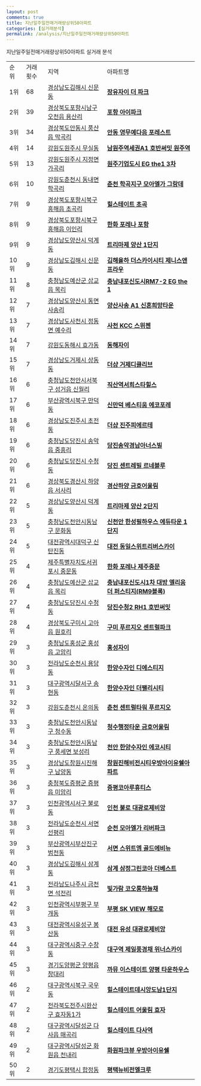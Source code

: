 ```yaml
---
layout: post
comments: true
title: 지난일주일전매거래량상위50아파트
categories: [실거래분석]
permalink: /analysis/지난일주일전매거래량상위50아파트
---
```


지난일주일전매거래량상위50아파트 실거래 분석

<table>
  <tr>
    <td>순위</td>
    <td>거래횟수</td>
    <td>지역</td>
    <td>아파트명</td>
  </tr>

  <tr>
    <td>1위</td>
    <td>68</td>
    <td><a href="/apt/경상남도김해시신문동">경상남도김해시 신문동</a></td>
    <td colspan="4" style="font-weight: bold;"><a href="https://search.naver.com/search.naver?query=신문동 장유자이 더 파크">장유자이 더 파크</a></td>
  </tr>

  <tr>
    <td>2위</td>
    <td>39</td>
    <td><a href="/apt/경상북도포항시남구오천읍 용산리">경상북도포항시남구 오천읍 용산리</a></td>
    <td colspan="4" style="font-weight: bold;"><a href="https://search.naver.com/search.naver?query=오천읍 용산리 포항 아이파크">포항 아이파크</a></td>
  </tr>

  <tr>
    <td>3위</td>
    <td>34</td>
    <td><a href="/apt/경상북도안동시풍산읍 막곡리">경상북도안동시 풍산읍 막곡리</a></td>
    <td colspan="4" style="font-weight: bold;"><a href="https://search.naver.com/search.naver?query=풍산읍 막곡리 안동 영무예다음 포레스트">안동 영무예다음 포레스트</a></td>
  </tr>

  <tr>
    <td>4위</td>
    <td>14</td>
    <td><a href="/apt/강원도원주시무실동">강원도원주시 무실동</a></td>
    <td colspan="4" style="font-weight: bold;"><a href="https://search.naver.com/search.naver?query=무실동 남원주역세권A1 호반써밋 원주역">남원주역세권A1 호반써밋 원주역</a></td>
  </tr>

  <tr>
    <td>5위</td>
    <td>13</td>
    <td><a href="/apt/강원도원주시지정면 가곡리">강원도원주시 지정면 가곡리</a></td>
    <td colspan="4" style="font-weight: bold;"><a href="https://search.naver.com/search.naver?query=지정면 가곡리 원주기업도시 EG the1 3차">원주기업도시 EG the1 3차</a></td>
  </tr>

  <tr>
    <td>6위</td>
    <td>10</td>
    <td><a href="/apt/강원도춘천시동내면 학곡리">강원도춘천시 동내면 학곡리</a></td>
    <td colspan="4" style="font-weight: bold;"><a href="https://search.naver.com/search.naver?query=동내면 학곡리 춘천 학곡지구 모아엘가 그랑데">춘천 학곡지구 모아엘가 그랑데</a></td>
  </tr>

  <tr>
    <td>7위</td>
    <td>9</td>
    <td><a href="/apt/경상북도포항시북구흥해읍 초곡리">경상북도포항시북구 흥해읍 초곡리</a></td>
    <td colspan="4" style="font-weight: bold;"><a href="https://search.naver.com/search.naver?query=흥해읍 초곡리 힐스테이트 초곡">힐스테이트 초곡</a></td>
  </tr>

  <tr>
    <td>8위</td>
    <td>9</td>
    <td><a href="/apt/경상북도포항시북구흥해읍 이인리">경상북도포항시북구 흥해읍 이인리</a></td>
    <td colspan="4" style="font-weight: bold;"><a href="https://search.naver.com/search.naver?query=흥해읍 이인리 한화 포레나 포항">한화 포레나 포항</a></td>
  </tr>

  <tr>
    <td>9위</td>
    <td>9</td>
    <td><a href="/apt/경상남도양산시덕계동">경상남도양산시 덕계동</a></td>
    <td colspan="4" style="font-weight: bold;"><a href="https://search.naver.com/search.naver?query=덕계동 트리마제 양산 1단지">트리마제 양산 1단지</a></td>
  </tr>

  <tr>
    <td>10위</td>
    <td>9</td>
    <td><a href="/apt/경상남도김해시신문동">경상남도김해시 신문동</a></td>
    <td colspan="4" style="font-weight: bold;"><a href="https://search.naver.com/search.naver?query=신문동 김해율하 더스카이시티 제니스앤프라우">김해율하 더스카이시티 제니스앤프라우</a></td>
  </tr>

  <tr>
    <td>11위</td>
    <td>8</td>
    <td><a href="/apt/충청남도예산군삽교읍 목리">충청남도예산군 삽교읍 목리</a></td>
    <td colspan="4" style="font-weight: bold;"><a href="https://search.naver.com/search.naver?query=삽교읍 목리 충남내포신도시RM7-2 EG the 1">충남내포신도시RM7-2 EG the 1</a></td>
  </tr>

  <tr>
    <td>12위</td>
    <td>7</td>
    <td><a href="/apt/경상남도양산시동면 사송리">경상남도양산시 동면 사송리</a></td>
    <td colspan="4" style="font-weight: bold;"><a href="https://search.naver.com/search.naver?query=동면 사송리 양산사송 A1 신혼희망타운">양산사송 A1 신혼희망타운</a></td>
  </tr>

  <tr>
    <td>13위</td>
    <td>7</td>
    <td><a href="/apt/경상남도사천시정동면 예수리">경상남도사천시 정동면 예수리</a></td>
    <td colspan="4" style="font-weight: bold;"><a href="https://search.naver.com/search.naver?query=정동면 예수리 사천 KCC 스위첸">사천 KCC 스위첸</a></td>
  </tr>

  <tr>
    <td>14위</td>
    <td>7</td>
    <td><a href="/apt/강원도동해시효가동">강원도동해시 효가동</a></td>
    <td colspan="4" style="font-weight: bold;"><a href="https://search.naver.com/search.naver?query=효가동 동해자이">동해자이</a></td>
  </tr>

  <tr>
    <td>15위</td>
    <td>7</td>
    <td><a href="/apt/경상남도거제시상동동">경상남도거제시 상동동</a></td>
    <td colspan="4" style="font-weight: bold;"><a href="https://search.naver.com/search.naver?query=상동동 더샵 거제디클리브">더샵 거제디클리브</a></td>
  </tr>

  <tr>
    <td>16위</td>
    <td>6</td>
    <td><a href="/apt/충청남도천안시서북구성거읍 신월리">충청남도천안시서북구 성거읍 신월리</a></td>
    <td colspan="4" style="font-weight: bold;"><a href="https://search.naver.com/search.naver?query=성거읍 신월리 직산역서희스타힐스">직산역서희스타힐스</a></td>
  </tr>

  <tr>
    <td>17위</td>
    <td>6</td>
    <td><a href="/apt/부산광역시북구만덕동">부산광역시북구 만덕동</a></td>
    <td colspan="4" style="font-weight: bold;"><a href="https://search.naver.com/search.naver?query=만덕동 신만덕 베스티움 에코포레">신만덕 베스티움 에코포레</a></td>
  </tr>

  <tr>
    <td>18위</td>
    <td>6</td>
    <td><a href="/apt/경상남도진주시초전동">경상남도진주시 초전동</a></td>
    <td colspan="4" style="font-weight: bold;"><a href="https://search.naver.com/search.naver?query=초전동 더샵 진주피에르테">더샵 진주피에르테</a></td>
  </tr>

  <tr>
    <td>19위</td>
    <td>6</td>
    <td><a href="/apt/충청남도당진시송악읍 중흥리">충청남도당진시 송악읍 중흥리</a></td>
    <td colspan="4" style="font-weight: bold;"><a href="https://search.naver.com/search.naver?query=송악읍 중흥리 당진송악경남아너스빌">당진송악경남아너스빌</a></td>
  </tr>

  <tr>
    <td>20위</td>
    <td>6</td>
    <td><a href="/apt/충청남도당진시수청동">충청남도당진시 수청동</a></td>
    <td colspan="4" style="font-weight: bold;"><a href="https://search.naver.com/search.naver?query=수청동 당진 센트레빌 르네블루">당진 센트레빌 르네블루</a></td>
  </tr>

  <tr>
    <td>21위</td>
    <td>6</td>
    <td><a href="/apt/경상북도경산시하양읍 서사리">경상북도경산시 하양읍 서사리</a></td>
    <td colspan="4" style="font-weight: bold;"><a href="https://search.naver.com/search.naver?query=하양읍 서사리 경산하양 금호어울림">경산하양 금호어울림</a></td>
  </tr>

  <tr>
    <td>22위</td>
    <td>5</td>
    <td><a href="/apt/경상남도양산시덕계동">경상남도양산시 덕계동</a></td>
    <td colspan="4" style="font-weight: bold;"><a href="https://search.naver.com/search.naver?query=덕계동 트리마제 양산 2단지">트리마제 양산 2단지</a></td>
  </tr>

  <tr>
    <td>23위</td>
    <td>5</td>
    <td><a href="/apt/충청남도천안시동남구문화동">충청남도천안시동남구 문화동</a></td>
    <td colspan="4" style="font-weight: bold;"><a href="https://search.naver.com/search.naver?query=문화동 신천안 한성필하우스 에듀타운 1단지">신천안 한성필하우스 에듀타운 1단지</a></td>
  </tr>

  <tr>
    <td>24위</td>
    <td>5</td>
    <td><a href="/apt/대전광역시대덕구신탄진동">대전광역시대덕구 신탄진동</a></td>
    <td colspan="4" style="font-weight: bold;"><a href="https://search.naver.com/search.naver?query=신탄진동 대전 동일스위트리버스카이">대전 동일스위트리버스카이</a></td>
  </tr>

  <tr>
    <td>25위</td>
    <td>4</td>
    <td><a href="/apt/제주특별자치도서귀포시중문동">제주특별자치도서귀포시 중문동</a></td>
    <td colspan="4" style="font-weight: bold;"><a href="https://search.naver.com/search.naver?query=중문동 한화 포레나 제주중문">한화 포레나 제주중문</a></td>
  </tr>

  <tr>
    <td>26위</td>
    <td>4</td>
    <td><a href="/apt/충청남도예산군삽교읍 목리">충청남도예산군 삽교읍 목리</a></td>
    <td colspan="4" style="font-weight: bold;"><a href="https://search.naver.com/search.naver?query=삽교읍 목리 충남내포신도시1차 대방 엘리움 더 퍼스티지(RM9블록)">충남내포신도시1차 대방 엘리움 더 퍼스티지(RM9블록)</a></td>
  </tr>

  <tr>
    <td>27위</td>
    <td>4</td>
    <td><a href="/apt/충청남도당진시수청동">충청남도당진시 수청동</a></td>
    <td colspan="4" style="font-weight: bold;"><a href="https://search.naver.com/search.naver?query=수청동 당진수청2 RH1 호반써밋">당진수청2 RH1 호반써밋</a></td>
  </tr>

  <tr>
    <td>28위</td>
    <td>4</td>
    <td><a href="/apt/경상북도구미시고아읍 원호리">경상북도구미시 고아읍 원호리</a></td>
    <td colspan="4" style="font-weight: bold;"><a href="https://search.naver.com/search.naver?query=고아읍 원호리 구미 푸르지오 센트럴파크">구미 푸르지오 센트럴파크</a></td>
  </tr>

  <tr>
    <td>29위</td>
    <td>3</td>
    <td><a href="/apt/충청남도홍성군홍성읍 고암리">충청남도홍성군 홍성읍 고암리</a></td>
    <td colspan="4" style="font-weight: bold;"><a href="https://search.naver.com/search.naver?query=홍성읍 고암리 홍성자이">홍성자이</a></td>
  </tr>

  <tr>
    <td>30위</td>
    <td>3</td>
    <td><a href="/apt/전라남도순천시용당동">전라남도순천시 용당동</a></td>
    <td colspan="4" style="font-weight: bold;"><a href="https://search.naver.com/search.naver?query=용당동 한양수자인 디에스티지">한양수자인 디에스티지</a></td>
  </tr>

  <tr>
    <td>31위</td>
    <td>3</td>
    <td><a href="/apt/대구광역시달서구송현동">대구광역시달서구 송현동</a></td>
    <td colspan="4" style="font-weight: bold;"><a href="https://search.naver.com/search.naver?query=송현동 한양수자인 더팰리시티">한양수자인 더팰리시티</a></td>
  </tr>

  <tr>
    <td>32위</td>
    <td>3</td>
    <td><a href="/apt/강원도춘천시온의동">강원도춘천시 온의동</a></td>
    <td colspan="4" style="font-weight: bold;"><a href="https://search.naver.com/search.naver?query=온의동 춘천 센트럴타워 푸르지오">춘천 센트럴타워 푸르지오</a></td>
  </tr>

  <tr>
    <td>33위</td>
    <td>3</td>
    <td><a href="/apt/충청남도천안시동남구청수동">충청남도천안시동남구 청수동</a></td>
    <td colspan="4" style="font-weight: bold;"><a href="https://search.naver.com/search.naver?query=청수동 청수행정타운 금호어울림">청수행정타운 금호어울림</a></td>
  </tr>

  <tr>
    <td>34위</td>
    <td>3</td>
    <td><a href="/apt/충청남도천안시동남구풍세면 보성리">충청남도천안시동남구 풍세면 보성리</a></td>
    <td colspan="4" style="font-weight: bold;"><a href="https://search.naver.com/search.naver?query=풍세면 보성리 천안 한양수자인 에코시티">천안 한양수자인 에코시티</a></td>
  </tr>

  <tr>
    <td>35위</td>
    <td>3</td>
    <td><a href="/apt/경상남도창원시진해구남양동">경상남도창원시진해구 남양동</a></td>
    <td colspan="4" style="font-weight: bold;"><a href="https://search.naver.com/search.naver?query=남양동 창원진해비전시티우방아이유쉘아파트">창원진해비전시티우방아이유쉘아파트</a></td>
  </tr>

  <tr>
    <td>36위</td>
    <td>3</td>
    <td><a href="/apt/충청북도증평군증평읍 미암리">충청북도증평군 증평읍 미암리</a></td>
    <td colspan="4" style="font-weight: bold;"><a href="https://search.naver.com/search.naver?query=증평읍 미암리 증평코아루휴티스">증평코아루휴티스</a></td>
  </tr>

  <tr>
    <td>37위</td>
    <td>3</td>
    <td><a href="/apt/인천광역시서구불로동">인천광역시서구 불로동</a></td>
    <td colspan="4" style="font-weight: bold;"><a href="https://search.naver.com/search.naver?query=불로동 인천 불로 대광로제비앙">인천 불로 대광로제비앙</a></td>
  </tr>

  <tr>
    <td>38위</td>
    <td>3</td>
    <td><a href="/apt/전라남도순천시서면 선평리">전라남도순천시 서면 선평리</a></td>
    <td colspan="4" style="font-weight: bold;"><a href="https://search.naver.com/search.naver?query=서면 선평리 순천 모아엘가 리버파크">순천 모아엘가 리버파크</a></td>
  </tr>

  <tr>
    <td>39위</td>
    <td>3</td>
    <td><a href="/apt/부산광역시부산진구범천동">부산광역시부산진구 범천동</a></td>
    <td colspan="4" style="font-weight: bold;"><a href="https://search.naver.com/search.naver?query=범천동 서면 스위트엠 골드에비뉴">서면 스위트엠 골드에비뉴</a></td>
  </tr>

  <tr>
    <td>40위</td>
    <td>3</td>
    <td><a href="/apt/경상남도김해시삼계동">경상남도김해시 삼계동</a></td>
    <td colspan="4" style="font-weight: bold;"><a href="https://search.naver.com/search.naver?query=삼계동 삼계 삼정그린코아 더베스트">삼계 삼정그린코아 더베스트</a></td>
  </tr>

  <tr>
    <td>41위</td>
    <td>3</td>
    <td><a href="/apt/전라남도나주시금천면 석전리">전라남도나주시 금천면 석전리</a></td>
    <td colspan="4" style="font-weight: bold;"><a href="https://search.naver.com/search.naver?query=금천면 석전리 빛가람 코오롱하늘채">빛가람 코오롱하늘채</a></td>
  </tr>

  <tr>
    <td>42위</td>
    <td>3</td>
    <td><a href="/apt/인천광역시부평구부개동">인천광역시부평구 부개동</a></td>
    <td colspan="4" style="font-weight: bold;"><a href="https://search.naver.com/search.naver?query=부개동 부평 SK VIEW 해모로">부평 SK VIEW 해모로</a></td>
  </tr>

  <tr>
    <td>43위</td>
    <td>3</td>
    <td><a href="/apt/대전광역시유성구봉산동">대전광역시유성구 봉산동</a></td>
    <td colspan="4" style="font-weight: bold;"><a href="https://search.naver.com/search.naver?query=봉산동 대전 유성 대광로제비앙">대전 유성 대광로제비앙</a></td>
  </tr>

  <tr>
    <td>44위</td>
    <td>3</td>
    <td><a href="/apt/대구광역시중구수창동">대구광역시중구 수창동</a></td>
    <td colspan="4" style="font-weight: bold;"><a href="https://search.naver.com/search.naver?query=수창동 대구역 제일풍경채 위너스카이">대구역 제일풍경채 위너스카이</a></td>
  </tr>

  <tr>
    <td>45위</td>
    <td>3</td>
    <td><a href="/apt/경기도양평군양평읍 창대리">경기도양평군 양평읍 창대리</a></td>
    <td colspan="4" style="font-weight: bold;"><a href="https://search.naver.com/search.naver?query=양평읍 창대리 까뮤 이스테이트 양평 타운하우스">까뮤 이스테이트 양평 타운하우스</a></td>
  </tr>

  <tr>
    <td>46위</td>
    <td>2</td>
    <td><a href="/apt/대구광역시북구국우동">대구광역시북구 국우동</a></td>
    <td colspan="4" style="font-weight: bold;"><a href="https://search.naver.com/search.naver?query=국우동 힐스테이트데시앙도남1단지">힐스테이트데시앙도남1단지</a></td>
  </tr>

  <tr>
    <td>47위</td>
    <td>2</td>
    <td><a href="/apt/전라북도전주시완산구효자동1가">전라북도전주시완산구 효자동1가</a></td>
    <td colspan="4" style="font-weight: bold;"><a href="https://search.naver.com/search.naver?query=효자동1가 힐스테이트 어울림 효자">힐스테이트 어울림 효자</a></td>
  </tr>

  <tr>
    <td>48위</td>
    <td>2</td>
    <td><a href="/apt/대구광역시달성군다사읍 매곡리">대구광역시달성군 다사읍 매곡리</a></td>
    <td colspan="4" style="font-weight: bold;"><a href="https://search.naver.com/search.naver?query=다사읍 매곡리 힐스테이트 다사역">힐스테이트 다사역</a></td>
  </tr>

  <tr>
    <td>49위</td>
    <td>2</td>
    <td><a href="/apt/대구광역시달성군화원읍 천내리">대구광역시달성군 화원읍 천내리</a></td>
    <td colspan="4" style="font-weight: bold;"><a href="https://search.naver.com/search.naver?query=화원읍 천내리 화원파크뷰 우방아이유쉘">화원파크뷰 우방아이유쉘</a></td>
  </tr>

  <tr>
    <td>50위</td>
    <td>2</td>
    <td><a href="/apt/경기도평택시합정동">경기도평택시 합정동</a></td>
    <td colspan="4" style="font-weight: bold;"><a href="https://search.naver.com/search.naver?query=합정동 평택뉴비전엘크루">평택뉴비전엘크루</a></td>
  </tr>

</table>
